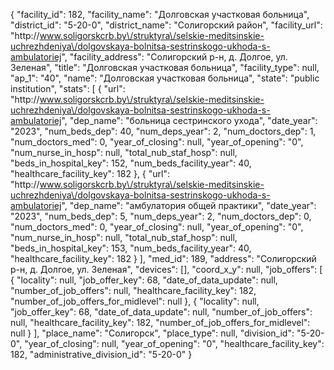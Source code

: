 {
    "facility_id": 182,
    "facility_name": "Долговская участковая больница",
    "district_id": "5-20-0",
    "district_name": "Солигорский район",
    "facility_url": "http:\/\/www.soligorskcrb.by\/struktyra\/selskie-meditsinskie-uchrezhdeniya\/dolgovskaya-bolnitsa-sestrinskogo-ukhoda-s-ambulatoriej",
    "facility_address": "Солигорский р-н, д. Долгое, ул. Зеленая",
    "title": "Долговская участковая больница",
    "facility_type": null,
    "ap_1": "40",
    "name": "Долговская участковая больница",
    "state": "public institution",
    "stats": [
        {
            "url": "http:\/\/www.soligorskcrb.by\/struktyra\/selskie-meditsinskie-uchrezhdeniya\/dolgovskaya-bolnitsa-sestrinskogo-ukhoda-s-ambulatoriej",
            "dep_name": "больница сестринского ухода",
            "date_year": "2023",
            "num_beds_dep": 40,
            "num_deps_year": 2,
            "num_doctors_dep": 1,
            "num_doctors_med": 0,
            "year_of_closing": null,
            "year_of_opening": "0",
            "num_nurse_in_hosp": null,
            "total_nub_staf_hosp": null,
            "beds_in_hospital_key": 152,
            "num_beds_facility_year": 40,
            "healthcare_facility_key": 182
        },
        {
            "url": "http:\/\/www.soligorskcrb.by\/struktyra\/selskie-meditsinskie-uchrezhdeniya\/dolgovskaya-bolnitsa-sestrinskogo-ukhoda-s-ambulatoriej",
            "dep_name": "амбулатория общей практики",
            "date_year": "2023",
            "num_beds_dep": 5,
            "num_deps_year": 2,
            "num_doctors_dep": 0,
            "num_doctors_med": 0,
            "year_of_closing": null,
            "year_of_opening": "0",
            "num_nurse_in_hosp": null,
            "total_nub_staf_hosp": null,
            "beds_in_hospital_key": 153,
            "num_beds_facility_year": 40,
            "healthcare_facility_key": 182
        }
    ],
    "med_id": 189,
    "address": "Солигорский р-н, д. Долгое, ул. Зеленая",
    "devices": [],
    "coord_x_y": null,
    "job_offers": [
        {
            "locality": null,
            "job_offer_key": 68,
            "date_of_data_update": null,
            "number_of_job_offers": null,
            "healthcare_facility_key": 182,
            "number_of_job_offers_for_midlevel": null
        },
        {
            "locality": null,
            "job_offer_key": 68,
            "date_of_data_update": null,
            "number_of_job_offers": null,
            "healthcare_facility_key": 182,
            "number_of_job_offers_for_midlevel": null
        }
    ],
    "place_name": "Солигорск",
    "place_type": null,
    "division_id": "5-20-0",
    "year_of_closing": null,
    "year_of_opening": "0",
    "healthcare_facility_key": 182,
    "administrative_division_id": "5-20-0"
}